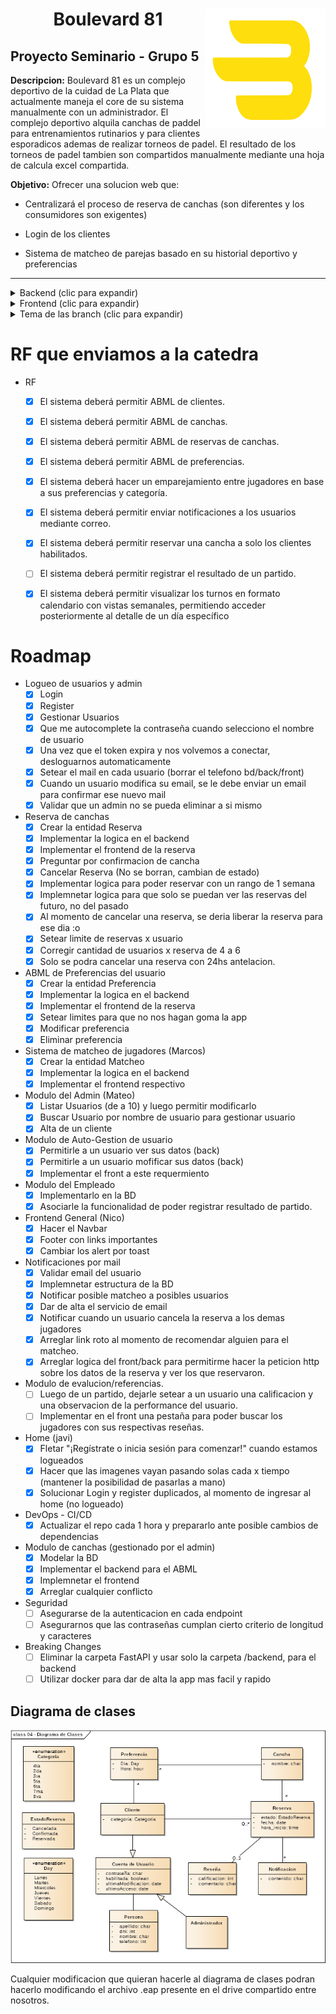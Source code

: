 <div align="center">

<img style="float: right; height: 192px; width: 192px;" src="https://github.com/mateolafalce/seminario/blob/main/frontend/public/logo(Facha).svg"/>

# Boulevard 81

</div>

## Proyecto Seminario - Grupo 5

**Descripcion:** Boulevard 81 es un complejo deportivo de la cuidad de La Plata que actualmente maneja el core de su sistema manualmente con un administrador. El complejo deportivo alquila canchas de paddel para entrenamientos rutinarios y para clientes esporadicos ademas de realizar torneos de padel. El resultado de los torneos de padel tambien son compartidos manualmente mediante una hoja de calcula excel compartida.

**Objetivo:** Ofrecer una solucion web que: 

+ Centralizará el proceso de reserva de canchas (son diferentes y los consumidores son exigentes)

+ Login de los clientes

+ Sistema de matcheo de parejas basado en su historial deportivo y preferencias

---

<details>
<summary>Backend (clic para expandir)</summary>

## Backend

```bash
sudo apt update
sudo apt install python3-pip
```

```bash
cd backend/FastAPI/
```

```bash
python3 -m venv .venv && source .venv/bin/activate
´´´´version para windows ##revisar que parece que no conecta correctamente
python -m venv .venv && .venv\Scripts\activate 
```

Descargar algunas dependencias

```bash
pip install -r requirements.txt
```

Ejecutar el servidor

```bash
uvicorn main:app --reload
```

</details>

<details>
<summary>Frontend (clic para expandir)</summary>

## Frontend

Instalar [Node.js](https://nodejs.org/es/download)

```bash
cd frontend
```

```bash
npm install

```

```bash
npm run dev
```
</details>

<details>
<summary>Tema de las branch (clic para expandir)</summary>

## Tema de las branch

Antes de hacer un commit a main con todos los cambios y funcionalidades hechas, podemos trabajar en las ramas o branches.

En este repositorio esta la rama develop (backend) y la rama frontend (frontend).

Si quiero trabajar en la rama frontend que tengo que hacer?

```bash
git switch frontend
```

Haces los cambios. Luego:

```bash
git add . && git commit -m "Actualizar README.md" && git push origin frontend
```

Vas a GitHub y hacés clic en las ramas y le das a Crear pull request (PR) para fusionarla con main.

¿Que pasa si un compañero hizo un commit y por lo tanto, tengo una version "vieja" del codigo?

En ese caso, nos tenemos que traer lo nuevo del repo:

```bash
git fetch --all && git pull
```

=======
Tu repo local es como una copia del repositorio remoto. Si un compañero sube cambios (`git push`), esos commits **no se reflejan automáticamente** en tu repo local. Entonces:

- Tu copia del código está desactualizada.
- No ves los nuevos commits hasta que **sincronizás** con el remoto.

---

## ¿Cómo me traigo lo nuevo del repo?

Primero, necesitás traer los últimos cambios del servidor. Para eso se usa:

```bash
git fetch --all
```

Esto **descarga** toda la información nueva (commits, ramas, etc) **pero no modifica tu código actual ni cambia la rama en la que estás trabajando**.

> Es como preguntar "¿Qué hay de nuevo?" sin tocar nada todavía.

---

## ¿Cómo aplico esos cambios en mi código?

Si querés **actualizar tu rama actual con los nuevos cambios**, podés hacer:

```bash
git pull --rebase
```

Esto hace dos cosas:
1. **`fetch`**: Se trae los cambios nuevos desde el repo remoto.
2. **`rebase`**: Coloca tus cambios *encima* de los nuevos commits del remoto.

---

## ¿Por qué usar `--rebase`?

Porque `--rebase`:

- Mantiene el historial **más limpio** (sin merges innecesarios).
- Evita commits como `Merge branch 'main' of origin...`.

Ejemplo práctico:

Supongamos:
- Tu rama local `main` tiene un commit `A`.
- En el remoto, alguien ya subió `B` y `C`.

Cuando hacés:

```bash
git pull --rebase
```

Git va a:

1. Traer `B` y `C`.
2. "Quitar" temporalmente tu `A`.
3. Aplicar `B` y `C`.
4. Luego "volver a poner" tu `A`, pero ahora encima de `C`.

Entonces el orden final será: `B -> C -> A`.

Para ver las ramas del proyecto pueden ejecutar:

```bash
git branch
```
```

### Volver un commit atras

Si en un commit cometemos algun error o simplemente lo queremos borrar los cambios aplicados, podemos hacer esto:

```bash
git log
```

Para obtener el HASH del commit que queremos eliminar, y luego:

```bash
git reverse HASH
```
Una vez hecho esto, los cambios hechos se revertiran.

</details>

# RF que enviamos a la catedra

* RF
  * [x] El sistema deberá permitir ABML de clientes. 
  * [x] El sistema deberá permitir ABML de canchas. 
  * [x] El sistema deberá permitir ABML de reservas de canchas. 
  * [x] El sistema deberá permitir ABML de preferencias. 
  * [x] El sistema deberá hacer un emparejamiento entre jugadores en base a sus preferencias y categoría. 
  * [x] El sistema deberá permitir enviar notificaciones a los usuarios mediante correo. 
  * [x] El sistema deberá permitir reservar una cancha a solo los clientes habilitados. 
  * [ ] El sistema deberá permitir registrar el resultado de un partido. 
  * [x] El sistema deberá permitir visualizar los turnos en formato calendario con vistas semanales, permitiendo acceder posteriormente al detalle de un día específico


# Roadmap

* Logueo de usuarios y admin
   * [x] Login
   * [x] Register
   * [x] Gestionar Usuarios
   * [x] Que me autocomplete la contraseña cuando selecciono el nombre de usuario
   * [x] Una vez que el token expira y nos volvemos a conectar, desloguarnos automaticamente
   * [x] Setear el mail en cada usuario (borrar el telefono bd/back/front)
   * [x] Cuando un usuario modifica su email, se le debe enviar un email para confirmar ese nuevo mail
   * [x] Validar que un admin no se pueda eliminar a si mismo
* Reserva de canchas
  * [x] Crear la entidad Reserva
  * [x] Implementar la logica en el backend
  * [x] Implementar el frontend de la reserva
  * [x] Preguntar por confirmacion de cancha
  * [x] Cancelar Reserva (No se borran, cambian de estado)
  * [x] Implementar logica para poder reservar con un rango de 1 semana
  * [x] Implemnetar logica para que solo se puedan ver las reservas del futuro, no del pasado
  * [x] Al momento de cancelar una reserva, se deria liberar la reserva para ese dia :o
  * [x] Setear limite de reservas x usuario
  * [x] Corregir cantidad de usuarios x reserva de 4 a 6
  * [x] Solo se podra cancelar una reserva con 24hs antelacion.
* ABML de Preferencias del usuario
  * [x] Crear la entidad Preferencia
  * [x] Implementar la logica en el backend
  * [x] Implementar el frontend de la reserva
  * [x] Setear limites para que no nos hagan goma la app
  * [x] Modificar preferencia
  * [x] Eliminar preferencia
* Sistema de matcheo de jugadores (Marcos)
  * [x] Crear la entidad Matcheo
  * [x] Implementar la logica en el backend
  * [x] Implementar el frontend respectivo
* Modulo del Admin (Mateo)
  * [x] Listar Usuarios (de a 10) y luego permitir modificarlo
  * [x] Buscar Usuario por nombre de usuario para gestionar usuario
  * [x] Alta de un cliente
* Modulo de Auto-Gestion de usuario
  * [x] Permitirle a un usuario ver sus datos (back)
  * [x] Permitirle a un usuario mofificar sus datos (back)
  * [x] Implementar el front a este requermiento
* Modulo del Empleado
  * [x] Implementarlo en la BD
  * [x] Asociarle la funcionalidad de poder registrar resultado de partido.
* Frontend General (Nico)
  * [x] Hacer el Navbar
  * [x] Footer con links importantes
  * [x] Cambiar los alert por toast
* Notificaciones por mail
  * [x] Validar email del usuario
  * [x] Implemnetar estructura de la BD
  * [x] Notificar posible matcheo a posibles usuarios
  * [x] Dar de alta el servicio de email
  * [x] Notificar cuando un usuario cancela la reserva a los demas jugadores
  * [x] Arreglar link roto al momento de recomendar alguien para el matcheo.
  * [x] Arreglar logica del front/back para permitirme hacer la peticion http sobre los datos de la reserva y ver los que reservaron.
* Modulo de evalucion/referencias.
  * [ ] Luego de un partido, dejarle setear a un usuario una calificacion y una observacion de la performance del usuario.
  * [ ] Implementar en el front una pestaña para poder buscar los jugadores con sus respectivas reseñas.
* Home (javi)
  * [x] Fletar "¡Regístrate o inicia sesión para comenzar!" cuando estamos logueados
  * [x] Hacer que las imagenes vayan pasando solas cada x tiempo (mantener la posibilidad de pasarlas a mano)
  * [x] Solucionar Login y register duplicados, al momento de ingresar al home (no logueado)
* DevOps - CI/CD
  * [x] Actualizar el repo cada 1 hora y prepararlo ante posible cambios de dependencias
* Modulo de canchas (gestionado por el admin)
  * [x] Modelar la BD 
  * [x] Implementar el backend para el ABML
  * [x] Implemnetar el frontend
  * [x] Arreglar cualquier conflicto
* Seguridad
  * [ ] Asegurarse de la autenticacion en cada endpoint
  * [ ] Asegurarnos que las contraseñas cumplan cierto criterio de longitud y caracteres
* Breaking Changes
  * [ ] Eliminar la carpeta FastAPI y usar solo la carpeta /backend, para el backend
  * [ ] Utilizar docker para dar de alta la app mas facil y rapido

## Diagrama de clases

<div align="center">

![diagrama de clases](imagenes/diagramaClases.png)

</div>

Cualquier modificacion que quieran hacerle al diagrama de clases podran hacerlo modificando el archivo .eap presente en el drive compartido entre nosotros.
